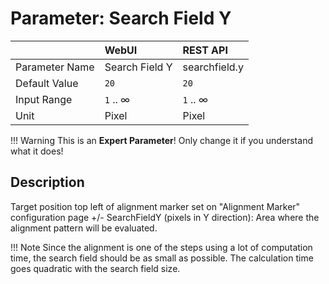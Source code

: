 # Parameter: Search Field Y

|                   | WebUI               | REST API
|:---               |:---                 |:----
| Parameter Name    | Search Field Y      | searchfield.y
| Default Value     | `20`                | `20`
| Input Range       | `1` .. &infin;      | `1` .. &infin;
| Unit              | Pixel               | Pixel  


!!! Warning
    This is an **Expert Parameter**! Only change it if you understand what it does!  


## Description

Target position top left of alignment marker set on "Alignment Marker" configuration 
page +/- SearchFieldY (pixels in Y direction): Area where the alignment pattern 
will be evaluated.  


!!! Note
     Since the alignment is one of the steps using a lot of computation time, 
     the search field should be as small as possible.
     The calculation time goes quadratic with the search field size.
